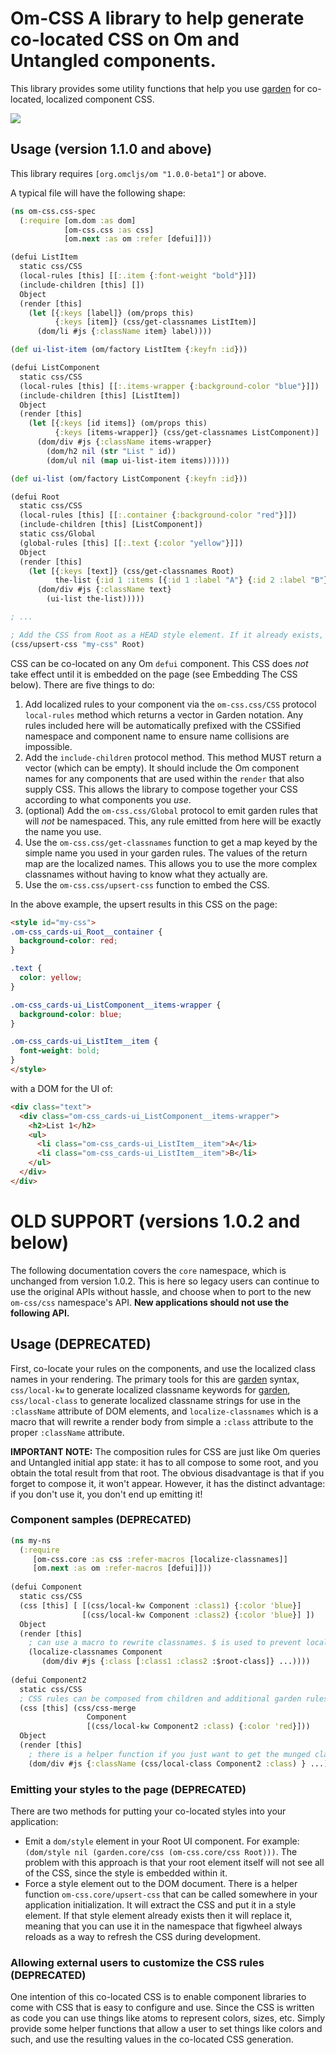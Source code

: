 # Om-CSS A library to help generate co-located CSS on Om and Untangled components.

This library provides some utility functions that help you use 
[garden](https://github.com/noprompt/garden) for co-located, localized
component CSS. 

<a href="https://clojars.org/untangled/om-css">
<img src="https://clojars.org/untangled/om-css/latest-version.svg">
</a>

## Usage (version 1.1.0 and above)

This library requires `[org.omcljs/om "1.0.0-beta1"]` or above.

A typical file will have the following shape:

```clj
(ns om-css.css-spec
  (:require [om.dom :as dom]
            [om-css.css :as css]
            [om.next :as om :refer [defui]]))

(defui ListItem
  static css/CSS
  (local-rules [this] [[:.item {:font-weight "bold"}]])
  (include-children [this] [])
  Object
  (render [this]
    (let [{:keys [label]} (om/props this)
          {:keys [item]} (css/get-classnames ListItem)]
      (dom/li #js {:className item} label))))

(def ui-list-item (om/factory ListItem {:keyfn :id}))

(defui ListComponent
  static css/CSS
  (local-rules [this] [[:.items-wrapper {:background-color "blue"}]])
  (include-children [this] [ListItem])
  Object
  (render [this]
    (let [{:keys [id items]} (om/props this)
          {:keys [items-wrapper]} (css/get-classnames ListComponent)]
      (dom/div #js {:className items-wrapper}
        (dom/h2 nil (str "List " id))
        (dom/ul nil (map ui-list-item items))))))

(def ui-list (om/factory ListComponent {:keyfn :id}))

(defui Root
  static css/CSS
  (local-rules [this] [[:.container {:background-color "red"}]])
  (include-children [this] [ListComponent])
  static css/Global
  (global-rules [this] [[:.text {:color "yellow"}]])
  Object
  (render [this]
    (let [{:keys [text]} (css/get-classnames Root)
          the-list {:id 1 :items [{:id 1 :label "A"} {:id 2 :label "B"}]}]
      (dom/div #js {:className text}
        (ui-list the-list)))))

; ...

; Add the CSS from Root as a HEAD style element. If it already exists, replace it.
(css/upsert-css "my-css" Root)
```

CSS can be co-located on any Om `defui` component. This CSS does *not* take effect until it is embedded on the page 
(see Embedding The CSS below). There are five things to do:
 
1. Add localized rules to your component via the `om-css.css/CSS` protocol `local-rules` method which returns 
 a vector in Garden notation. Any rules included here will be automatically prefixed with the CSSified namespace 
 and component name to ensure name collisions are impossible.
2. Add the `include-children` protocol method. This method MUST return a vector (which can be empty). It should
include the Om component names for any components that are used within the `render` that also supply CSS. This
allows the library to compose together your CSS according to what components you *use*.
3. (optional) Add the `om-css.css/Global` protocol to emit garden rules that will *not* be namespaced. This, any
rule emitted from here will be exactly the name you use.
4. Use the `om-css.css/get-classnames` function to get a map keyed by the simple name you used in your garden rules. 
 The values of the return map are the localized names. This allows you to use the more complex classnames without having to know what
they actually are.
5. Use the `om-css.css/upsert-css` function to embed the CSS.

In the above example, the upsert results in this CSS on the page:

```html
<style id="my-css">
.om-css_cards-ui_Root__container {
  background-color: red;
}

.text {
  color: yellow;
}

.om-css_cards-ui_ListComponent__items-wrapper {
  background-color: blue;
}

.om-css_cards-ui_ListItem__item {
  font-weight: bold;
}
</style>
```

with a DOM for the UI of:

```html
<div class="text">
  <div class="om-css_cards-ui_ListComponent__items-wrapper">
    <h2>List 1</h2>
    <ul>
      <li class="om-css_cards-ui_ListItem__item">A</li>
      <li class="om-css_cards-ui_ListItem__item">B</li>
    </ul>
  </div>
</div>
```

# OLD SUPPORT (versions 1.0.2 and below)

The following documentation covers the `core` namespace, which is unchanged from version 1.0.2. This is here so legacy
users can continue to use the original APIs without hassle, and choose when to port to the new `om-css/css` namespace's
API. **New applications should not use the following API.**

## Usage (DEPRECATED)

First, co-locate your rules on the components, and use the localized class
names in your rendering. The primary tools for this are [garden](https://github.com/noprompt/garden) syntax,
`css/local-kw` to generate localized classname keywords for [garden](https://github.com/noprompt/garden),
`css/local-class` to generate localized classname strings for use in
the `:className` attribute of DOM elements, and `localize-classnames`
which is a macro that will rewrite a render body from simple a `:class`
attribute to the proper `:className` attribute.

**IMPORTANT NOTE:** The composition rules for CSS are just like Om queries and
Untangled initial app state: it has to all compose to some root, and you obtain
the total result from that root. The obvious disadvantage is that if you forget
to compose it, it won't appear. However, it has the distinct advantage: if you
don't use it, you don't end up emitting it!

### Component samples (DEPRECATED)

```clj
(ns my-ns
  (:require 
     [om-css.core :as css :refer-macros [localize-classnames]]
     [om.next :as om :refer-macros [defui]]))
  
(defui Component
  static css/CSS
  (css [this] [ [(css/local-kw Component :class1) {:color 'blue}] 
                [(css/local-kw Component :class2) {:color 'blue}] ])
  Object
  (render [this]
    ; can use a macro to rewrite classnames. $ is used to prevent localization. Note the use of :class instead of :className
    (localize-classnames Component
       (dom/div #js {:class [:class1 :class2 :$root-class]} ...))))
       
(defui Component2
  static css/CSS
  ; CSS rules can be composed from children and additional garden rules:
  (css [this] (css/css-merge 
                 Component 
                 [(css/local-kw Component2 :class) {:color 'red}]))
  Object
  (render [this]
    ; there is a helper function if you just want to get the munged classname
    (dom/div #js {:className (css/local-class Component2 :class) } ...)))
```

### Emitting your styles to the page (DEPRECATED)

There are two methods for putting your co-located styles into your 
application:

- Emit a `dom/style` element in your Root UI component. For example:
  `(dom/style nil (garden.core/css (om-css.core/css Root)))`. The problem with this
  approach is that your root element itself will not see all of the CSS, since the style is embedded within it.
- Force a style element out to the DOM document. There is a helper function `om-css.core/upsert-css` that can
  be called somewhere in your application initialization. It will extract the CSS and put it in a style element. If that 
  style element already exists then it will replace it, meaning that you can use it in the namespace that figwheel always
  reloads as a way to refresh the CSS during development.

### Allowing external users to customize the CSS rules (DEPRECATED)

One intention of this co-located CSS is to enable component libraries to come with CSS
that is easy to configure and use. Since the CSS is written as code you can use
things like atoms to represent colors, sizes, etc. Simply provide some helper functions
that allow a user to set things like colors and such, and use the resulting values 
in the co-located CSS generation.


